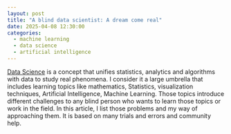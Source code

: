 ```yaml
---
layout: post
title: "A blind data scientist: A dream come real"
date: 2025-04-08 12:30:00
categories:
  - machine learning
  - data science
  - artificial intelligence
---
```


[Data Science](https://en.wikipedia.org/wiki/Data_science) is a concept that unifies statistics, analytics and algorithms with data to study real phenomena.
I consider it a large umbrella that includes learning topics like mathematics, Statistics, visualization techniques, Artificial Intelligence, Machine Learning.
Those topics introduce different challenges to any blind person who wants to learn those topics or work in the field.
In this article, I list those problems and my way of approaching them.
It is based on many trials and errors and community help.



